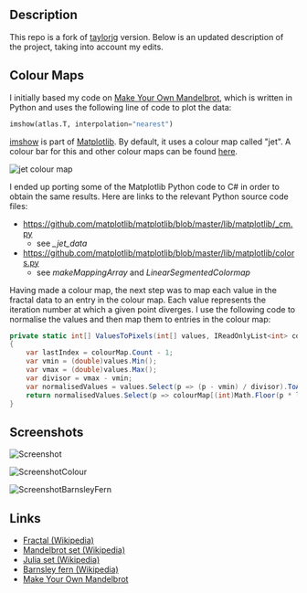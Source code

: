 
## Description

This repo is a fork of [taylorjg](https://github.com/taylorjg/FractalsWpf) version.
Below is an updated description of the project, taking into account my edits.

## Colour Maps

I initially based my code on [Make Your Own Mandelbrot](http://makeyourownmandelbrot.blogspot.co.uk/2014/04/book-links.html), which is written in Python and uses the following line of code to plot the data:

```Python
imshow(atlas.T, interpolation="nearest")
```

[imshow](http://matplotlib.org/api/pyplot_api.html#matplotlib.pyplot.imshow) is part of [Matplotlib](http://matplotlib.org/). By default, it uses a colour map called "jet".
A colour bar for this and other colour maps can be found [here](http://matplotlib.org/examples/color/colormaps_reference.html).

![jet colour map](https://raw.github.com/taylorjg/FractalsWpf/master/Images/JetColourMap.png)

I ended up porting some of the Matplotlib Python code to C# in order to obtain the same results. Here are links to the relevant Python source code files:

* https://github.com/matplotlib/matplotlib/blob/master/lib/matplotlib/_cm.py
    * see *_jet_data*
* https://github.com/matplotlib/matplotlib/blob/master/lib/matplotlib/colors.py
    * see *makeMappingArray* and *LinearSegmentedColormap*

Having made a colour map, the next step was to map each value in the fractal data to an entry in the colour map. Each value represents the iteration number at which a given point diverges. I use the following code to normalise the values and then map them to entries in the colour map:

```C#
private static int[] ValuesToPixels(int[] values, IReadOnlyList<int> colourMap)
{
    var lastIndex = colourMap.Count - 1;
    var vmin = (double)values.Min();
    var vmax = (double)values.Max();
    var divisor = vmax - vmin;
    var normalisedValues = values.Select(p => (p - vmin) / divisor).ToArray();
    return normalisedValues.Select(p => colourMap[(int)Math.Floor(p * lastIndex)]).ToArray();
}
```

## Screenshots

![Screenshot](https://raw.github.com/taylorjg/FractalsWpf/master/Images/Screenshot.png)

![ScreenshotColour](https://raw.github.com/taylorjg/FractalsWpf/master/Images/ScreenshotColour.png)

![ScreenshotBarnsleyFern](https://raw.github.com/taylorjg/FractalsWpf/master/Images/ScreenshotBarnsleyFern.png)

## Links

* [Fractal (Wikipedia)](https://en.wikipedia.org/wiki/Fractal)
* [Mandelbrot set (Wikipedia)](https://en.wikipedia.org/wiki/Mandelbrot_set)
* [Julia set (Wikipedia)](https://en.wikipedia.org/wiki/Julia_set)
* [Barnsley fern (Wikipedia)](https://en.wikipedia.org/wiki/Barnsley_fern)
* [Make Your Own Mandelbrot](http://makeyourownmandelbrot.blogspot.co.uk/2014/04/book-links.html)
